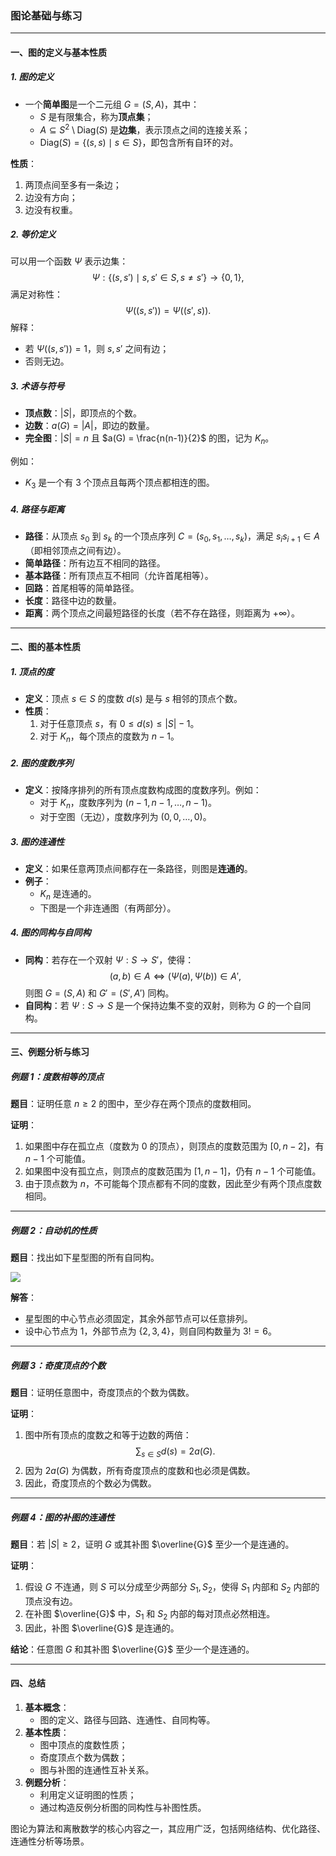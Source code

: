 ### 图论基础与练习

---

#### **一、图的定义与基本性质**

##### **1. 图的定义**

- 一个**简单图**是一个二元组 $G = (S, A)$，其中：
  - $S$ 是有限集合，称为**顶点集**；
  - $A \subseteq S^2 \setminus \text{Diag}(S)$ 是**边集**，表示顶点之间的连接关系；
  - $\text{Diag}(S) = \{(s, s) \mid s \in S\}$，即包含所有自环的对。

**性质**：
1. 两顶点间至多有一条边；
2. 边没有方向；
3. 边没有权重。

##### **2. 等价定义**

可以用一个函数 $\Psi$ 表示边集：
$$
\Psi : \{(s, s') \mid s, s' \in S, s \neq s'\} \to \{0, 1\},
$$
满足对称性：
$$
\Psi((s, s')) = \Psi((s', s)).
$$
解释：
- 若 $\Psi((s, s')) = 1$，则 $s, s'$ 之间有边；
- 否则无边。

##### **3. 术语与符号**

- **顶点数**：$|S|$，即顶点的个数。
- **边数**：$a(G) = |A|$，即边的数量。
- **完全图**：$|S| = n$ 且 $a(G) = \frac{n(n-1)}{2}$ 的图，记为 $K_n$。

例如：
- $K_3$ 是一个有 3 个顶点且每两个顶点都相连的图。

##### **4. 路径与距离**

- **路径**：从顶点 $s_0$ 到 $s_k$ 的一个顶点序列 $C = (s_0, s_1, \dots, s_k)$，满足 $s_i s_{i+1} \in A$（即相邻顶点之间有边）。
- **简单路径**：所有边互不相同的路径。
- **基本路径**：所有顶点互不相同（允许首尾相等）。
- **回路**：首尾相等的简单路径。
- **长度**：路径中边的数量。
- **距离**：两个顶点之间最短路径的长度（若不存在路径，则距离为 $+\infty$）。

---

#### **二、图的基本性质**

##### **1. 顶点的度**

- **定义**：顶点 $s \in S$ 的度数 $d(s)$ 是与 $s$ 相邻的顶点个数。
- **性质**：
  1. 对于任意顶点 $s$，有 $0 \leq d(s) \leq |S|-1$。
  2. 对于 $K_n$，每个顶点的度数为 $n-1$。

##### **2. 图的度数序列**

- **定义**：按降序排列的所有顶点度数构成图的度数序列。例如：
  - 对于 $K_n$，度数序列为 $(n-1, n-1, \dots, n-1)$。
  - 对于空图（无边），度数序列为 $(0, 0, \dots, 0)$。

##### **3. 图的连通性**

- **定义**：如果任意两顶点间都存在一条路径，则图是**连通的**。
- **例子**：
  - $K_n$ 是连通的。
  - 下图是一个非连通图（有两部分）。

##### **4. 图的同构与自同构**

- **同构**：若存在一个双射 $\Psi : S \to S'$，使得：
  $$
  (a, b) \in A \iff (\Psi(a), \Psi(b)) \in A',
  $$
  则图 $G = (S, A)$ 和 $G' = (S', A')$ 同构。
- **自同构**：若 $\Psi : S \to S$ 是一个保持边集不变的双射，则称为 $G$ 的一个自同构。

---

#### **三、例题分析与练习**

##### **例题 1：度数相等的顶点**

**题目**：证明任意 $n \geq 2$ 的图中，至少存在两个顶点的度数相同。

**证明**：
1. 如果图中存在孤立点（度数为 0 的顶点），则顶点的度数范围为 $[0, n-2]$，有 $n-1$ 个可能值。
2. 如果图中没有孤立点，则顶点的度数范围为 $[1, n-1]$，仍有 $n-1$ 个可能值。
3. 由于顶点数为 $n$，不可能每个顶点都有不同的度数，因此至少有两个顶点度数相同。

---

##### **例题 2：自动机的性质**

**题目**：找出如下星型图的所有自同构。

![](assets/Pasted%20image%20241118095753.png)

**解答**：
- 星型图的中心节点必须固定，其余外部节点可以任意排列。
- 设中心节点为 1，外部节点为 $\{2, 3, 4\}$，则自同构数量为 $3! = 6$。

---

##### **例题 3：奇度顶点的个数**

**题目**：证明任意图中，奇度顶点的个数为偶数。

**证明**：
1. 图中所有顶点的度数之和等于边数的两倍：
   $$
   \sum_{s \in S} d(s) = 2a(G).
   $$
2. 因为 $2a(G)$ 为偶数，所有奇度顶点的度数和也必须是偶数。
3. 因此，奇度顶点的个数必为偶数。

---

##### **例题 4：图的补图的连通性**

**题目**：若 $|S| \geq 2$，证明 $G$ 或其补图 $\overline{G}$ 至少一个是连通的。

**证明**：
1. 假设 $G$ 不连通，则 $S$ 可以分成至少两部分 $S_1, S_2$，使得 $S_1$ 内部和 $S_2$ 内部的顶点没有边。
2. 在补图 $\overline{G}$ 中，$S_1$ 和 $S_2$ 内部的每对顶点必然相连。
3. 因此，补图 $\overline{G}$ 是连通的。

**结论**：任意图 $G$ 和其补图 $\overline{G}$ 至少一个是连通的。

---

#### **四、总结**

1. **基本概念**：
   - 图的定义、路径与回路、连通性、自同构等。
2. **基本性质**：
   - 图中顶点的度数性质；
   - 奇度顶点个数为偶数；
   - 图与补图的连通性互补关系。
3. **例题分析**：
   - 利用定义证明图的性质；
   - 通过构造反例分析图的同构性与补图性质。

图论为算法和离散数学的核心内容之一，其应用广泛，包括网络结构、优化路径、连通性分析等场景。